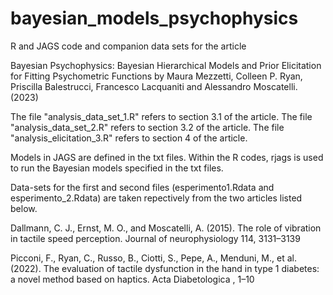 # bayesian_models_psychophysics
R and JAGS code and companion data sets for the article

Bayesian Psychophysics: Bayesian Hierarchical Models and Prior Elicitation for Fitting Psychometric Functions
by Maura Mezzetti, Colleen P. Ryan, Priscilla Balestrucci, Francesco Lacquaniti and Alessandro Moscatelli. (2023)

The file "analysis_data_set_1.R" refers to section 3.1 of the article.
The file "analysis_data_set_2.R" refers to section 3.2 of the article.
The file "analysis_elicitation_3.R" refers to section 4 of the article.

Models in JAGS are defined in the txt files. Within the R codes, rjags is used to run the Bayesian models specified in 
the txt files.

Data-sets for the first and second files (esperimento1.Rdata and esperimento_2.Rdata) 
are taken repectively from the two articles listed below.

Dallmann, C. J., Ernst, M. O., and Moscatelli, A. (2015). The role of vibration in tactile speed perception.
Journal of neurophysiology 114, 3131–3139

Picconi, F., Ryan, C., Russo, B., Ciotti, S., Pepe, A., Menduni, M., et al. (2022). The evaluation of tactile
dysfunction in the hand in type 1 diabetes: a novel method based on haptics. Acta Diabetologica , 1–10

